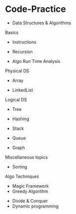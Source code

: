 # Code-Practice

- Data Structures & Algorithms 


Basics
- Instructions
<!-- What is Data Structure?
Examples of Data Structure in day to day life
Data Structure vs Algorithms 
Why Companies ask Data Structure & Algorithm in Interview
Which Companies ask Data structure in Interview
Types of Data Structure -->


- Recursion
<!-- What is Recursion
Why Should we learn Recursion
Examples of Recursion
How Recursion works internally 
Recursion vs Iteration
When to use/Avoid Recursion
Practical use of Recursion -->


- Algo Run Time Analysis
<!-- What & why of Algorithm Run Time Analysis 
Types of Time Complexity 
What are Notations
How to Calculate Time Complexity -->


Physical DS
- Array
<!-- What & Why of Array 
Types of Array
How is Array represented in Memory
Common Operations like Creating/INserting/Deleting/Searching/etc
Practical uses of Array
Pros and Cons of Array -->
- LinkedList
<!-- What & Why Linked List
Types of Linked List
How is Linked list represented in Memory
Common operations like Creating/Inserting/Deleting/Searching/etc.
Practical use of Linked List
Pros and Cons of Linked List -->


Logical DS
- Tree
<!-- What & Why of Tree
Types of Tree:
Binary Tree
BST
Heap
AVL Tree
Trie -->
- Hashing
<!-- What & why of Hashing
Sample good Hash Function
Collision Resolution Techniques
Hashing vs Array va Linked List vs Tree
What happens when Hash Table is Full
Pros & Cons of Collision Resolution Technique
When to Use/Avoid Hashing
Practical Use of Hashing -->
- Stack
<!-- What is Stack
Why Should we learn Stack
Common operations
When to Use/Avoid Stack
Practical uses of Stack -->
- Queue
<!-- What is Queue
Why should we learn Queue
Common Operations
When to use/Avoid Queue 
Practical uses of Queue -->
- Graph
<!-- What & Why graph
Lots of Terminologies
Types of Graphs 
Graph Tranversal Tecniques - BFS, DFS
Topological Sorting
Single Soure Shortest Path - BFS, Dijkstra, Bellman Ford
All Pair Shortest Path -- BFS, Dijkstra, Bellman Ford, Floyd Warshall
Minimum Spanning Tree - Prims, Kruskal
WHat/ Why / Pros & Cons / Practical uses/ Comparison -->


Miscellaneous topics
- Sorting
<!-- What is Sorting 
Pracitcal uses of Sorting:
Types of Sorting - In-Place, Out-Place, Stable, Unstable Sorting:
Why should we read so many Sorting Techniques ?
Problesm & Solutions:
Bubble Sort
Selection Sort
Insertion Sort
Bucket Sort
Merge Sort
QUick Sort
Heap Sort -->


Algo Techniques
- Magic Framework
- Greedy Algorithm
<!-- WHat & why of Greedy Algorithm
Problems & Solutions:
Insertion Sort
Selection Sort
Topological Sort
Prims
Kruskal
Activity Selection Problem
Coin Change Problem
Fractional Knapsack -->
- Divide & Conquer
- Dynamic programming 



